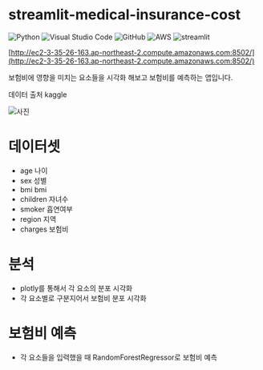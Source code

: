 # streamlit-medical-insurance-cost
![Python](https://img.shields.io/badge/python-3670A0?style=for-the-badge&logo=python&logoColor=ffdd54)
![Visual Studio Code](https://img.shields.io/badge/Visual%20Studio%20Code-0078d7.svg?style=for-the-badge&logo=visual-studio-code&logoColor=white)
![GitHub](https://img.shields.io/badge/github-%23121011.svg?style=for-the-badge&logo=github&logoColor=white)
![AWS](https://img.shields.io/badge/AWS-%23FF9900.svg?style=for-the-badge&logo=amazon-aws&logoColor=white)
![streamlit](https://streamlit.io/images/brand/streamlit-logo-secondary-colormark-darktext.png)

[http://ec2-3-35-26-163.ap-northeast-2.compute.amazonaws.com:8502/](http://ec2-3-35-26-163.ap-northeast-2.compute.amazonaws.com:8502/)

보험비에 영향을 미치는 요소들을 시각화 해보고 보험비를 예측하는 앱입니다.

데이터 출처 kaggle

![사진](https://i.imgur.com/zTnvOcb.jpg)

# 데이터셋

* age 나이
* sex 성별
* bmi bmi
* children 자녀수
* smoker 흡연여부
* region 지역
* charges 보험비

# 분석

* plotly를 통해서 각 요소의 분포 시각화
* 각 요소별로 구분지어서 보험비 분포 시각화 

# 보험비 예측

* 각 요소들을 입력했을 때 RandomForestRegressor로 보험비 예측
